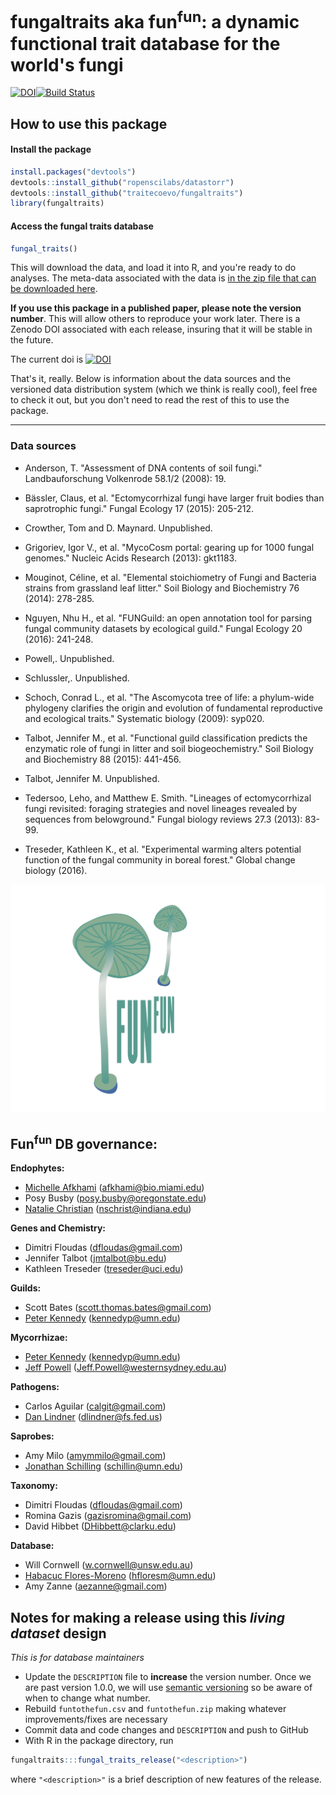 # fungaltraits aka fun<sup>fun</sup>: a dynamic functional trait database for the world's fungi

[![DOI](https://zenodo.org/badge/89052182.svg)](https://zenodo.org/badge/latestdoi/89052182)[![Build Status](https://travis-ci.org/traitecoevo/fungaltraits.svg?branch=master)](https://travis-ci.org/traitecoevo/fungaltraits)

## How to use this package

#### Install the package

```r
install.packages("devtools")
devtools::install_github("ropenscilabs/datastorr")
devtools::install_github("traitecoevo/fungaltraits")
library(fungaltraits)
```

#### Access the fungal traits database

```r
fungal_traits()
```
This will download the data, and load it into R, and you're ready to do analyses.  The meta-data associated with the data is [in the zip file that can be downloaded here](https://github.com/traitecoevo/fungaltraits/releases).  

**If you use this package in a published paper, please note the version number**.  This  will allow others to reproduce your work later.  There is a Zenodo DOI associated with each release, insuring that it will be stable in the future.  

The current doi is [![DOI](https://zenodo.org/badge/89052182.svg)](https://zenodo.org/badge/latestdoi/89052182)

That's it, really.  Below is information about the data sources and the versioned data distribution system (which we think is really cool), feel free to check it out, but you don't need to read the rest of this to use the package.  

----------------------

### Data sources

-   Anderson, T. "Assessment of DNA contents of soil fungi." Landbauforschung Volkenrode 58.1/2 (2008): 19.

-   Bässler, Claus, et al. "Ectomycorrhizal fungi have larger fruit bodies than saprotrophic fungi." Fungal Ecology 17 (2015): 205-212.

-   Crowther, Tom and D. Maynard. Unpublished.

-   Grigoriev, Igor V., et al. "MycoCosm portal: gearing up for 1000 fungal genomes." Nucleic Acids Research (2013): gkt1183.

-   Mouginot, Céline, et al. "Elemental stoichiometry of Fungi and Bacteria strains from grassland leaf litter." Soil Biology and Biochemistry 76 (2014): 278-285.

-   Nguyen, Nhu H., et al. "FUNGuild: an open annotation tool for parsing fungal community datasets by ecological guild." Fungal Ecology 20 (2016): 241-248.

-   Powell,. Unpublished.

-   Schlussler,. Unpublished.

-   Schoch, Conrad L., et al. "The Ascomycota tree of life: a phylum-wide phylogeny clarifies the origin and evolution of fundamental reproductive and ecological traits." Systematic biology (2009): syp020.

-   Talbot, Jennifer M., et al. "Functional guild classification predicts the enzymatic role of fungi in litter and soil biogeochemistry." Soil Biology and Biochemistry 88 (2015): 441-456.

-   Talbot, Jennifer M. Unpublished.

-   Tedersoo, Leho, and Matthew E. Smith. "Lineages of ectomycorrhizal fungi revisited: foraging strategies and novel lineages revealed by sequences from belowground." Fungal biology reviews 27.3 (2013): 83-99.

-   Treseder, Kathleen K., et al. "Experimental warming alters potential function of the fungal community in boreal forest." Global change biology (2016).

![](Logo_Natalie_edit.png)

## Fun<sup>fun</sup> DB governance:

**Endophytes:**

- [Michelle Afkhami](https://michelleafkhami.wordpress.com/) (afkhami@bio.miami.edu)
- Posy Busby (posy.busby@oregonstate.edu)
- [Natalie Christian](www.nataliechristian.com) (nschrist@indiana.edu)

**Genes and Chemistry:**

- Dimitri Floudas (dfloudas@gmail.com)
- Jennifer Talbot (jmtalbot@bu.edu)
- Kathleen Treseder (treseder@uci.edu)

**Guilds:**

- Scott Bates (scott.thomas.bates@gmail.com)
- [Peter Kennedy](https://cbs.umn.edu/kennedy-lab/home) (kennedyp@umn.edu)

**Mycorrhizae:**

- [Peter Kennedy](https://cbs.umn.edu/kennedy-lab/home) (kennedyp@umn.edu)
- [Jeff Powell](https://www.westernsydney.edu.au/hie/people) (Jeff.Powell@westernsydney.edu.au)

**Pathogens:**

- Carlos Aguilar (calgit@gmail.com)
- [Dan Lindner](https://www.nrs.fs.fed.us/people/dlindner) (dlindner@fs.fed.us)

**Saprobes:**

- Amy Milo (amymmilo@gmail.com)
- [Jonathan Schilling](http://schillinglab.cfans.umn.edu/) (schillin@umn.edu)


**Taxonomy:**

- Dimitri Floudas (dfloudas@gmail.com)
- Romina Gazis (gazisromina@gmail.com)
- David Hibbet (DHibbett@clarku.edu)

**Database:**

- Will Cornwell (w.cornwell@unsw.edu.au)
- [Habacuc Flores-Moreno](http://habacucfm.github.io/) (hfloresm@umn.edu)
- Amy Zanne (aezanne@gmail.com)

## Notes for making a release using this *living dataset* design

*This is for database maintainers*

* Update the `DESCRIPTION` file to **increase** the version number.  Once we are past version 1.0.0, we will use [semantic versioning](http://semver.org/) so be aware of when to change what number.
* Rebuild `funtothefun.csv` and `funtothefun.zip` making whatever improvements/fixes are necessary
* Commit data and code changes and `DESCRIPTION` and push to GitHub
* With R in the package directory, run
```r
fungaltraits:::fungal_traits_release("<description>")
```
where `"<description>"` is a brief description of new features of the release.
